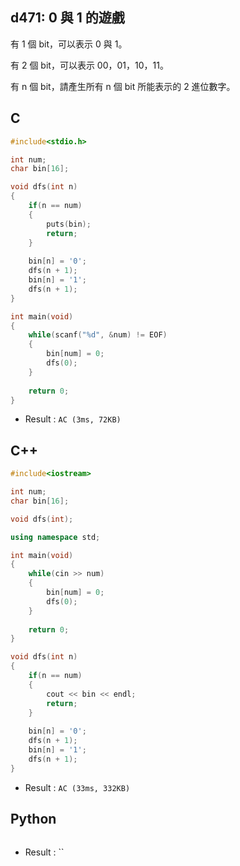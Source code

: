## d471: 0 與 1 的遊戲
有 1 個 bit，可以表示 0 與 1。

有 2 個 bit，可以表示 00，01，10，11。

有 n 個 bit，請產生所有 n 個 bit 所能表示的 2 進位數字。

## C
```C
#include<stdio.h>

int num;
char bin[16];

void dfs(int n)
{
	if(n == num)
	{
		puts(bin);
		return;
	}
	
	bin[n] = '0';
	dfs(n + 1);
	bin[n] = '1';
	dfs(n + 1);
}

int main(void)
{
	while(scanf("%d", &num) != EOF)
	{
		bin[num] = 0;
		dfs(0);
	}
	
	return 0;
} 
```
 * Result : `AC (3ms, 72KB)`

## C++
```C++
#include<iostream>

int num;
char bin[16];

void dfs(int);

using namespace std;

int main(void)
{
	while(cin >> num)
	{
		bin[num] = 0;
		dfs(0);
	}
	
	return 0;
}

void dfs(int n)
{
	if(n == num)
	{
		cout << bin << endl;
		return;
	}
	
	bin[n] = '0';
	dfs(n + 1);
	bin[n] = '1';
	dfs(n + 1);
}
```
 * Result : `AC (33ms, 332KB)`

## Python
```python

```
 * Result : ``
